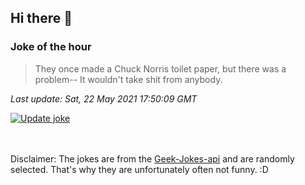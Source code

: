 ## Hi there 👋

### Joke of the hour
<!-- joke -->
>They once made a Chuck Norris toilet paper, but there was a problem-- It wouldn't take shit from anybody.
<!-- /joke -->

*Last update: Sat, 22 May 2021 17:50:09 GMT*

[![Update joke](https://github.com/nclskfm/nclskfm/actions/workflows/joke.yml/badge.svg)](https://github.com/nclskfm/nclskfm/actions/workflows/joke.yml)

<br><br>
Disclaimer: The jokes are from the [Geek-Jokes-api](https://github.com/sameerkumar18/geek-joke-api) and are randomly selected. That's why they are unfortunately often not funny. :D
